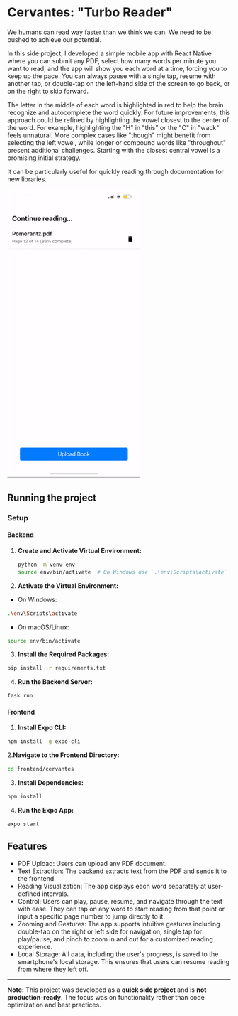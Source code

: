 # Cervantes: "Turbo Reader"

We humans can read way faster than we think we can. We need to be pushed to achieve our potential.

In this side project, I developed a simple mobile app with React Native where you can submit any PDF, select how many words per minute you want to read, and the app will show you each word at a time, forcing you to keep up the pace. You can always pause with a single tap, resume with another tap, or double-tap on the left-hand side of the screen to go back, or on the right to skip forward.

The letter in the middle of each word is highlighted in red to help the brain recognize and autocomplete the word quickly. For future improvements, this approach could be refined by highlighting the vowel closest to the center of the word. For example, highlighting the "H" in "this" or the "C" in "wack" feels unnatural. More complex cases like "though" might benefit from selecting the left vowel, while longer or compound words like "throughout" present additional challenges. Starting with the closest central vowel is a promising initial strategy.

It can be particularly useful for quickly reading through documentation for new libraries.

<img src="demo.gif" alt="App Demo" width="300"/>

## Running the project

### Setup

#### Backend

1. **Create and Activate Virtual Environment:**
   ```sh
   python -m venv env
   source env/bin/activate  # On Windows use `.\env\Scripts\activate`
   ```
2. **Activate the Virtual Environment:**
- On Windows:
```sh
.\env\Scripts\activate
```
- On macOS/Linux:
```sh
source env/bin/activate
```
3. **Install the Required Packages:**
```sh
pip install -r requirements.txt
```
4. **Run the Backend Server:**
```sh
fask run
```

#### Frontend
1. **Install Expo CLI:**
```sh
npm install -g expo-cli
```
2.**Navigate to the Frontend Directory:**
```sh
cd frontend/cervantes
```

3. **Install Dependencies:**
```sh
npm install
```


4. **Run the Expo App:**
```sh
expo start
```

## Features

- PDF Upload: Users can upload any PDF document.
- Text Extraction: The backend extracts text from the PDF and sends it to the frontend.
- Reading Visualization: The app displays each word separately at user-defined intervals.
- Control: Users can play, pause, resume, and navigate through the text with ease. They can tap on any word to start reading from that point or input a specific page number to jump directly to it.
- Zooming and Gestures: The app supports intuitive gestures including double-tap on the right or left side for navigation, single tap for play/pause, and pinch to zoom in and out for a customized reading experience.
- Local Storage: All data, including the user's progress, is saved to the smartphone's local storage. This ensures that users can resume reading from where they left off.

***

**Note:** This project was developed as a **quick side project** and is **not production-ready**. The focus was on functionality rather than code optimization and best practices.

